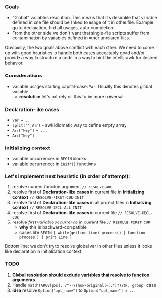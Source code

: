 
### Goals

- "Global" variables resolution. This means that it's desirable that variable defined in one file should be linked to usage of it in other file. Example: go to declaration, find all usages, auto-completion.
- From the other side we don't want that single-file scripts suffer from contamination by variables defined in other unrelated files.

Obviously, the two goals above conflict with each other. We need to come up with good heuristics to handle both cases acceptably good and/or provide a way to structure a code in a way to hint the intellij-awk for desired behavior.

### Considerations

- variable usages starting capital-case: `Var`. Usually this denotes global variable.
  - **resolution** let's not rely on this to be more universal

### Declaration-like cases

- `Var = ...`
- `split("",Arr)` - awk idiomatic way to define empty array
- `Arr["key"] = ...`
- `Arr["key"]`

### Initializing context

- variable occurrences in `BEGIN` blocks
- variable occurrences in `init*()` functions

### Let's implement next heuristic (in order of attempt):

1. resolve current function argument `// RESOLVE-ARG`
2. resolve first of **Declaration-like cases** in current file in **Initializing context** `// RESOLVE-FIRST-CUR-INIT`
3. resolve first of **Declaration-like cases** in all project files in **Initializing context** `// RESOLVE-DECL-ALL-INIT`
4. resolve first of **Declaration-like cases** in current file `// RESOLVE-DECL-CUR`
5. resolve *first variable occurrence* in current file `// RESOLVE-FIRST-CUR`
   - **why** this is backward-compatible
   - cases like `BEGIN { while(getline Line) process() } function process() { print Line }`

Bottom line: we don't try to resolve global var in other files unless it looks like declaration in initialization context.

### TODO
                                                                       
1. **Global resolution should exclude variables that resolve to function arguments**
2. Handle `match(ARGV[pos], /^--?show-original(=(.*)?)?$/, group)` case
3. **idea** resolve `Option["opt_name"]` to `Option["opt_name"] = ...` 